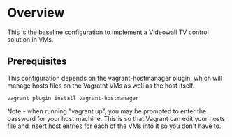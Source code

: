 # Overview

This is the baseline configuration to implement a Videowall TV control solution in VMs.

Prerequisites
--
This configuration depends on the vagrant-hostmanager plugin, which  will manage hosts files on the Vagratnt VMs as well as the host itself.

 ```vagrant plugin install vagrant-hostmanager```

 Note - when running "vagrant up", you may be prompted to enter the password for your host machine. This is so that Vagrant can edit your hosts file
 and insert host entries for each of the VMs into it so you don't have to.

